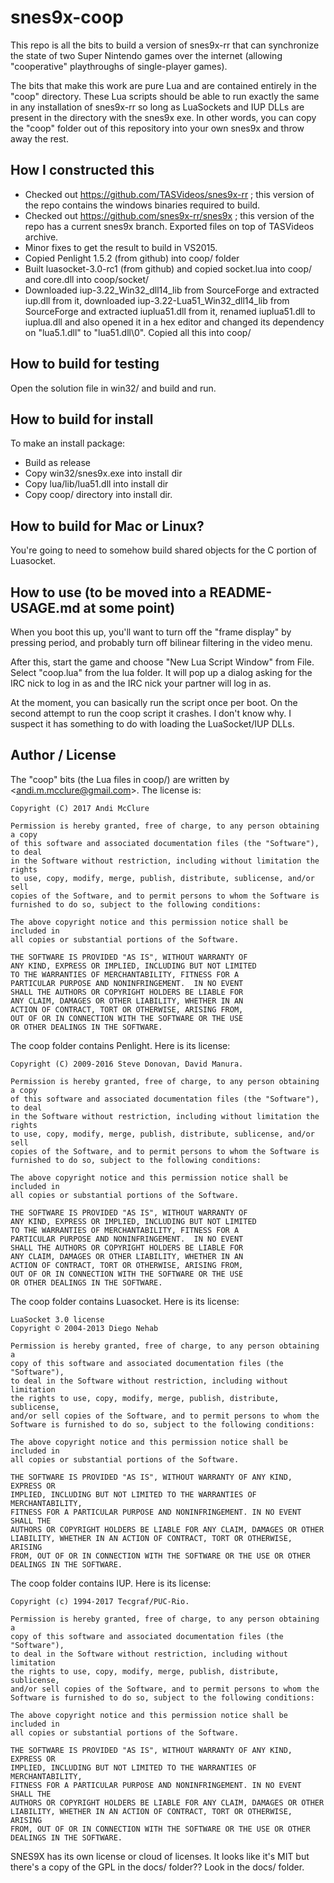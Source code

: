 # snes9x-coop

This repo is all the bits to build a version of snes9x-rr that can synchronize the state of two Super Nintendo games over the internet (allowing "cooperative" playthroughs of single-player games).

The bits that make this work are pure Lua and are contained entirely in the "coop" directory. These Lua scripts should be able to run exactly the same in any installation of snes9x-rr so long as LuaSockets and IUP DLLs are present in the directory with the snes9x exe. In other words, you can copy the "coop" folder out of this repository into your own snes9x and throw away the rest.

## How I constructed this

- Checked out https://github.com/TASVideos/snes9x-rr ; this version of the repo contains the windows binaries required to build.
- Checked out https://github.com/snes9x-rr/snes9x ; this version of the repo has a current snes9x branch. Exported files on top of TASVideos archive.
- Minor fixes to get the result to build in VS2015.
- Copied Penlight 1.5.2 (from github) into coop/ folder
- Built luasocket-3.0-rc1 (from github) and copied socket.lua into coop/ and core.dll into coop/socket/
- Downloaded iup-3.22_Win32_dll14_lib from SourceForge and extracted iup.dll from it, downloaded iup-3.22-Lua51_Win32_dll14_lib from SourceForge and extracted iuplua51.dll from it, renamed iuplua51.dll to iuplua.dll and also opened it in a hex editor and changed its dependency on "lua5.1.dll" to "lua51.dll\0". Copied all this into coop/ 

## How to build for testing

Open the solution file in win32/ and build and run.

## How to build for install

To make an install package:

- Build as release
- Copy win32/snes9x.exe into install dir
- Copy lua/lib/lua51.dll into install dir
- Copy coop/ directory into install dir.

## How to build for Mac or Linux?

You're going to need to somehow build shared objects for the C portion of Luasocket.

## How to use (to be moved into a README-USAGE.md at some point)

When you boot this up, you'll want to turn off the "frame display" by pressing period, and probably turn off bilinear filtering in the video menu.

After this, start the game and choose "New Lua Script Window" from File. Select "coop.lua" from the lua folder. It will pop up a dialog asking for the IRC nick to log in as and the IRC nick your partner will log in as.

At the moment, you can basically run the script once per boot. On the second attempt to run the coop script it crashes. I don't know why. I suspect it has something to do with loading the LuaSocket/IUP DLLs.

## Author / License

The "coop" bits (the Lua files in coop/) are written by <<andi.m.mcclure@gmail.com>>. The license is:

	Copyright (C) 2017 Andi McClure

	Permission is hereby granted, free of charge, to any person obtaining a copy
	of this software and associated documentation files (the "Software"), to deal
	in the Software without restriction, including without limitation the rights
	to use, copy, modify, merge, publish, distribute, sublicense, and/or sell
	copies of the Software, and to permit persons to whom the Software is
	furnished to do so, subject to the following conditions:

	The above copyright notice and this permission notice shall be included in
	all copies or substantial portions of the Software.

	THE SOFTWARE IS PROVIDED "AS IS", WITHOUT WARRANTY OF
	ANY KIND, EXPRESS OR IMPLIED, INCLUDING BUT NOT LIMITED
	TO THE WARRANTIES OF MERCHANTABILITY, FITNESS FOR A
	PARTICULAR PURPOSE AND NONINFRINGEMENT.  IN NO EVENT
	SHALL THE AUTHORS OR COPYRIGHT HOLDERS BE LIABLE FOR
	ANY CLAIM, DAMAGES OR OTHER LIABILITY, WHETHER IN AN
	ACTION OF CONTRACT, TORT OR OTHERWISE, ARISING FROM,
	OUT OF OR IN CONNECTION WITH THE SOFTWARE OR THE USE
	OR OTHER DEALINGS IN THE SOFTWARE.

The coop folder contains Penlight. Here is its license:

	Copyright (C) 2009-2016 Steve Donovan, David Manura.

	Permission is hereby granted, free of charge, to any person obtaining a copy
	of this software and associated documentation files (the "Software"), to deal
	in the Software without restriction, including without limitation the rights
	to use, copy, modify, merge, publish, distribute, sublicense, and/or sell
	copies of the Software, and to permit persons to whom the Software is
	furnished to do so, subject to the following conditions:

	The above copyright notice and this permission notice shall be included in
	all copies or substantial portions of the Software.

	THE SOFTWARE IS PROVIDED "AS IS", WITHOUT WARRANTY OF
	ANY KIND, EXPRESS OR IMPLIED, INCLUDING BUT NOT LIMITED
	TO THE WARRANTIES OF MERCHANTABILITY, FITNESS FOR A
	PARTICULAR PURPOSE AND NONINFRINGEMENT.  IN NO EVENT
	SHALL THE AUTHORS OR COPYRIGHT HOLDERS BE LIABLE FOR
	ANY CLAIM, DAMAGES OR OTHER LIABILITY, WHETHER IN AN
	ACTION OF CONTRACT, TORT OR OTHERWISE, ARISING FROM,
	OUT OF OR IN CONNECTION WITH THE SOFTWARE OR THE USE
	OR OTHER DEALINGS IN THE SOFTWARE.

The coop folder contains Luasocket. Here is its license:

	LuaSocket 3.0 license
	Copyright © 2004-2013 Diego Nehab

	Permission is hereby granted, free of charge, to any person obtaining a
	copy of this software and associated documentation files (the "Software"),
	to deal in the Software without restriction, including without limitation
	the rights to use, copy, modify, merge, publish, distribute, sublicense,
	and/or sell copies of the Software, and to permit persons to whom the
	Software is furnished to do so, subject to the following conditions:

	The above copyright notice and this permission notice shall be included in
	all copies or substantial portions of the Software.

	THE SOFTWARE IS PROVIDED "AS IS", WITHOUT WARRANTY OF ANY KIND, EXPRESS OR
	IMPLIED, INCLUDING BUT NOT LIMITED TO THE WARRANTIES OF MERCHANTABILITY,
	FITNESS FOR A PARTICULAR PURPOSE AND NONINFRINGEMENT. IN NO EVENT SHALL THE
	AUTHORS OR COPYRIGHT HOLDERS BE LIABLE FOR ANY CLAIM, DAMAGES OR OTHER
	LIABILITY, WHETHER IN AN ACTION OF CONTRACT, TORT OR OTHERWISE, ARISING
	FROM, OUT OF OR IN CONNECTION WITH THE SOFTWARE OR THE USE OR OTHER
	DEALINGS IN THE SOFTWARE.

The coop folder contains IUP. Here is its license:

	Copyright (c) 1994-2017 Tecgraf/PUC-Rio.

	Permission is hereby granted, free of charge, to any person obtaining a
	copy of this software and associated documentation files (the "Software"),
	to deal in the Software without restriction, including without limitation
	the rights to use, copy, modify, merge, publish, distribute, sublicense,
	and/or sell copies of the Software, and to permit persons to whom the
	Software is furnished to do so, subject to the following conditions:

	The above copyright notice and this permission notice shall be included in
	all copies or substantial portions of the Software.

	THE SOFTWARE IS PROVIDED "AS IS", WITHOUT WARRANTY OF ANY KIND, EXPRESS OR
	IMPLIED, INCLUDING BUT NOT LIMITED TO THE WARRANTIES OF MERCHANTABILITY,
	FITNESS FOR A PARTICULAR PURPOSE AND NONINFRINGEMENT. IN NO EVENT SHALL THE
	AUTHORS OR COPYRIGHT HOLDERS BE LIABLE FOR ANY CLAIM, DAMAGES OR OTHER
	LIABILITY, WHETHER IN AN ACTION OF CONTRACT, TORT OR OTHERWISE, ARISING
	FROM, OUT OF OR IN CONNECTION WITH THE SOFTWARE OR THE USE OR OTHER
	DEALINGS IN THE SOFTWARE.

SNES9X has its own license or cloud of licenses. It looks like it's MIT but there's a copy of the GPL in the docs/ folder?? Look in the docs/ folder.
